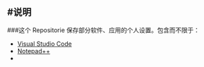 #说明  
---
###这个 Repositorie 保存部分软件、应用的个人设置。包含而不限于：  
  
  * [Visual Studio Code](https://github.com/Just4Learning/PrSetting/tree/master/VS%20Code)
  * [Notepad++]()
  * []()
